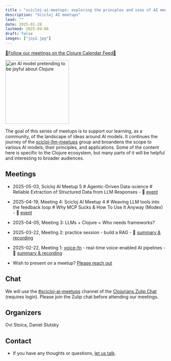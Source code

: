 ```yaml
---
title : "scicloj-ai-meetups: exploring the princples and uses of AI models"
description: "Scicloj AI meetups"
lead: ""
date: 2025-01-28
lastmod: 2025-04-06
draft: false
images: ["joy2.jpg"]
---
```


[📅Follow our meetings on the Clojure Calendar Feed📅](/docs/community/events/)

<img src="joy2.jpg" alt="an AI model pretending to be joyful about Clojure" style="height:200px;"/>

The goal of this series of meetups is to support our learning, as a community, of the landscape of ideas around AI models. It continues the journey of the [scicloj-llm-meetups](https://scicloj.github.io/docs/community/groups/llm-meetups/) group and broandens the scope to various AI models, their principles, and applications. Some of the content here is specific to the Clojure ecosystem, but many parts of it will be helpful and interesting to broader audiences.

## Meetings
* 2025-05-03, Scicloj AI Meetup 5 # Agentic-Driven Data-science # Reliable Extraction of Structured Data from LLM Responses - :calendar: [event](https://clojureverse.org/t/scicloj-ai-meetup-5-agentic-driven-data-science-reliable-extraction-of-structured-data-from-llm-responses/)
* 2025-04-19, Meeting 4: Scicloj AI Meetup 4 # Weaving LLM tools into the feedback loop # Why MCP Sucks & How To Use It Anyway (Modex) - :calendar: [event](https://clojureverse.org/t/scicloj-ai-meetup-4-weaving-llm-tools-into-the-feedback-loop-why-mcp-sucks-how-to-use-it-anyway-modex/)
* 2025-04-05, Meeting 3: LLMs + Clojure = Who needs frameworks?
* 2025-03-22, Meeting 2: practice session - build a RAG - :movie_camera: [summary & recording](https://clojureverse.org/t/scicloj-ai-meetup-2-practice-session-build-a-rag-summary-recording/)
* 2025-02-22, Meeting 1: [voice-fn](https://github.com/shipclojure/voice-fn/) - real-time voice-enabled AI pipelines - :movie_camera: [summary & recording](https://clojureverse.org/t/scicloj-ai-meetup-1-voice-fn-real-time-voice-enabled-ai-pipelines-summary-recording/)

* Wish to present on a meetup? <a class="btn btn-primary btn-lg px-4 mb-2" href="/docs/community/contact/" role="button">Please reach out</a>

## Chat
We will use the [#scicloj-ai-meetups](https://clojurians.zulipchat.com/#narrow/channel/481583-scicloj-ai-meetups) channel of the [Clojurians Zulip Chat](https://scicloj.github.io/docs/community/chat/) (requires login). Please join the Zulip chat before attending our meetings.

## Organizers

Ovi Stoica, Daniel Slutsky

## Contact

* If you have any thoughts or questions, [let us talk](https://scicloj.github.io/docs/community/contact/).

